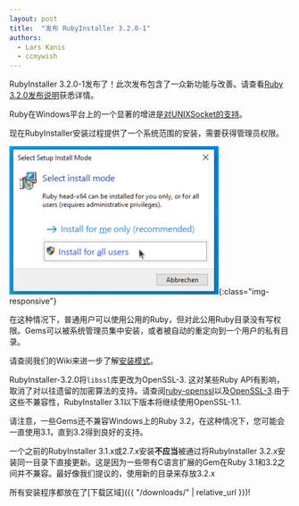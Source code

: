 ```yaml
---
layout: post
title:  "发布 RubyInstaller 3.2.0-1"
authors:
  - Lars Kanis
  - ccmywish
---
```

RubyInstaller 3.2.0-1发布了！此次发布包含了一众新功能与改善。请查看[Ruby 3.2.0发布说明](https://www.ruby-lang.org/en/news/2022/12/25/ruby-3-2-0-released/)获悉详情。

Ruby在Windows平台上的一个显著的增进是[对UNIXSocket的支持](https://bugs.ruby-lang.org/issues/19135)。

现在RubyInstaller安装过程提供了一个系统范围的安装，需要获得管理员权限。

![installer_all_users](/assets/posts/installer_all_users.png){:class="img-responsive"}

在这种情况下，普通用户可以使用公用的Ruby，但对此公用Ruby目录没有写权限。Gems可以被系统管理员集中安装，或者被自动的重定向到一个用户的私有目录。

请查阅我们的Wiki来进一步了解[安装模式](https://github.com/oneclick/rubyinstaller2/wiki/FAQ#user-content-install-mode)。

RubyInstaller-3.2.0将`libssl`库更改为OpenSSL-3. 这对某些Ruby API有影响，取消了对以往遗留的加密算法的支持。请查阅[ruby-openssl](https://github.com/ruby/openssl/blob/master/History.md#version-300)以及[OpenSSL-3](https://github.com/openssl/openssl/blob/master/doc/man7/migration_guide.pod#openssl-30).由于这些不兼容性，RubyInstaller 3.1以下版本将继续使用OpenSSL-1.1.

请注意，一些Gems还不兼容Windows上的Ruby 3.2，在这种情况下，您可能会一直使用3.1，直到3.2得到良好的支持。

一个之前的RubyInstaller 3.1.x或2.7.x安装<b>不应当</b>被通过将RubyInstaller 3.2.x安装同一目录下直接更新。这是因为一些带有C语言扩展的Gem在Ruby 3.1和3.2之间并不兼容。最好像我们提议的，使用新的目录来存放3.2.x

所有安装程序都放在了[下载区域]({{ "/downloads/" | relative_url }})!
